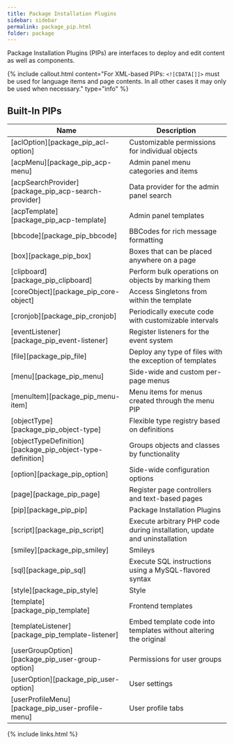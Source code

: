```yaml
---
title: Package Installation Plugins
sidebar: sidebar
permalink: package_pip.html
folder: package
---
```


Package Installation Plugins (PIPs) are interfaces to deploy and edit content as well as components.

{% include callout.html content="For XML-based PIPs: `<![CDATA[]]>` must be used for language items and page contents. In all other cases it may only be used when necessary." type="info" %}

## Built-In PIPs

| Name | Description |
|------|-------------|
| [aclOption][package_pip_acl-option] | Customizable permissions for individual objects |
| [acpMenu][package_pip_acp-menu] | Admin panel menu categories and items |
| [acpSearchProvider][package_pip_acp-search-provider] | Data provider for the admin panel search |
| [acpTemplate][package_pip_acp-template] | Admin panel templates |
| [bbcode][package_pip_bbcode] | BBCodes for rich message formatting |
| [box][package_pip_box] | Boxes that can be placed anywhere on a page |
| [clipboard][package_pip_clipboard] | Perform bulk operations on objects by marking them |
| [coreObject][package_pip_core-object] | Access Singletons from within the template |
| [cronjob][package_pip_cronjob] | Periodically execute code with customizable intervals |
| [eventListener][package_pip_event-listener] | Register listeners for the event system |
| [file][package_pip_file] | Deploy any type of files with the exception of templates |
| [menu][package_pip_menu] | Side-wide and custom per-page menus |
| [menuItem][package_pip_menu-item] | Menu items for menus created through the menu PIP |
| [objectType][package_pip_object-type] | Flexible type registry based on definitions |
| [objectTypeDefinition][package_pip_object-type-definition] | Groups objects and classes by functionality |
| [option][package_pip_option] | Side-wide configuration options |
| [page][package_pip_page] | Register page controllers and text-based pages |
| [pip][package_pip_pip] | Package Installation Plugins |
| [script][package_pip_script] | Execute arbitrary PHP code during installation, update and uninstallation |
| [smiley][package_pip_smiley] | Smileys |
| [sql][package_pip_sql] | Execute SQL instructions using a MySQL-flavored syntax |
| [style][package_pip_style] | Style |
| [template][package_pip_template] | Frontend templates |
| [templateListener][package_pip_template-listener] | Embed template code into templates without altering the original |
| [userGroupOption][package_pip_user-group-option] | Permissions for user groups |
| [userOption][package_pip_user-option] | User settings |
| [userProfileMenu][package_pip_user-profile-menu] | User profile tabs |

{% include links.html %}
